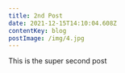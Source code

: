 ```yaml
---
title: 2nd Post
date: 2021-12-15T14:10:04.608Z
contentKey: blog
postImage: /img/4.jpg
---
```

This is the super second post